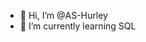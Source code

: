 - 👋 Hi, I’m @AS-Hurley
- 🌱 I’m currently learning SQL

<!--START_SECTION:badges-->
<!--END_SECTION:badges-->

<!---
AS-Hurley/AS-Hurley is a ✨ special ✨ repository because its `README.md` (this file) appears on your GitHub profile.
You can click the Preview link to take a look at your changes.
--->
